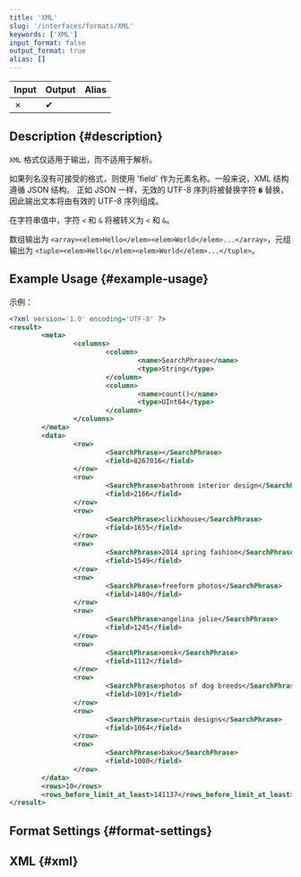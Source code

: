 ```yaml
---
title: 'XML'
slug: '/interfaces/formats/XML'
keywords: ['XML']
input_format: false
output_format: true
alias: []
---
```


| Input | Output | Alias |
|-------|--------|-------|
| ✗     | ✔      |       |

## Description {#description}

`XML` 格式仅适用于输出，而不适用于解析。

如果列名没有可接受的格式，则使用 'field' 作为元素名称。一般来说，XML 结构遵循 JSON 结构。
正如 JSON 一样，无效的 UTF-8 序列将被替换字符 `�` 替换，因此输出文本将由有效的 UTF-8 序列组成。

在字符串值中，字符 `<` 和 `&` 将被转义为 `<` 和 `&`。

数组输出为 `<array><elem>Hello</elem><elem>World</elem>...</array>`，元组输出为 `<tuple><elem>Hello</elem><elem>World</elem>...</tuple>`。

## Example Usage {#example-usage}

示例：

```xml
<?xml version='1.0' encoding='UTF-8' ?>
<result>
        <meta>
                <columns>
                        <column>
                                <name>SearchPhrase</name>
                                <type>String</type>
                        </column>
                        <column>
                                <name>count()</name>
                                <type>UInt64</type>
                        </column>
                </columns>
        </meta>
        <data>
                <row>
                        <SearchPhrase></SearchPhrase>
                        <field>8267016</field>
                </row>
                <row>
                        <SearchPhrase>bathroom interior design</SearchPhrase>
                        <field>2166</field>
                </row>
                <row>
                        <SearchPhrase>clickhouse</SearchPhrase>
                        <field>1655</field>
                </row>
                <row>
                        <SearchPhrase>2014 spring fashion</SearchPhrase>
                        <field>1549</field>
                </row>
                <row>
                        <SearchPhrase>freeform photos</SearchPhrase>
                        <field>1480</field>
                </row>
                <row>
                        <SearchPhrase>angelina jolie</SearchPhrase>
                        <field>1245</field>
                </row>
                <row>
                        <SearchPhrase>omsk</SearchPhrase>
                        <field>1112</field>
                </row>
                <row>
                        <SearchPhrase>photos of dog breeds</SearchPhrase>
                        <field>1091</field>
                </row>
                <row>
                        <SearchPhrase>curtain designs</SearchPhrase>
                        <field>1064</field>
                </row>
                <row>
                        <SearchPhrase>baku</SearchPhrase>
                        <field>1000</field>
                </row>
        </data>
        <rows>10</rows>
        <rows_before_limit_at_least>141137</rows_before_limit_at_least>
</result>
```

## Format Settings {#format-settings}

## XML {#xml}
